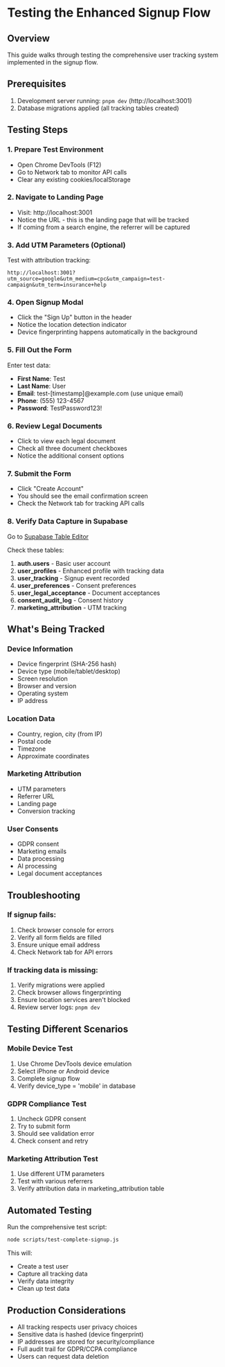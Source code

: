 # Testing the Enhanced Signup Flow

## Overview

This guide walks through testing the comprehensive user tracking system implemented in the signup flow.

## Prerequisites

1. Development server running: `pnpm dev` (http://localhost:3001)
2. Database migrations applied (all tracking tables created)

## Testing Steps

### 1. Prepare Test Environment

- Open Chrome DevTools (F12)
- Go to Network tab to monitor API calls
- Clear any existing cookies/localStorage

### 2. Navigate to Landing Page

- Visit: http://localhost:3001
- Notice the URL - this is the landing page that will be tracked
- If coming from a search engine, the referrer will be captured

### 3. Add UTM Parameters (Optional)

Test with attribution tracking:

```
http://localhost:3001?utm_source=google&utm_medium=cpc&utm_campaign=test-campaign&utm_term=insurance+help
```

### 4. Open Signup Modal

- Click the "Sign Up" button in the header
- Notice the location detection indicator
- Device fingerprinting happens automatically in the background

### 5. Fill Out the Form

Enter test data:

- **First Name**: Test
- **Last Name**: User
- **Email**: test-[timestamp]@example.com (use unique email)
- **Phone**: (555) 123-4567
- **Password**: TestPassword123!

### 6. Review Legal Documents

- Click to view each legal document
- Check all three document checkboxes
- Notice the additional consent options

### 7. Submit the Form

- Click "Create Account"
- You should see the email confirmation screen
- Check the Network tab for tracking API calls

### 8. Verify Data Capture in Supabase

Go to [Supabase Table Editor](https://app.supabase.com/project/tmlrvecuwgppbaynesji/editor/29166)

Check these tables:

1. **auth.users** - Basic user account
2. **user_profiles** - Enhanced profile with tracking data
3. **user_tracking** - Signup event recorded
4. **user_preferences** - Consent preferences
5. **user_legal_acceptance** - Document acceptances
6. **consent_audit_log** - Consent history
7. **marketing_attribution** - UTM tracking

## What's Being Tracked

### Device Information

- Device fingerprint (SHA-256 hash)
- Device type (mobile/tablet/desktop)
- Screen resolution
- Browser and version
- Operating system
- IP address

### Location Data

- Country, region, city (from IP)
- Postal code
- Timezone
- Approximate coordinates

### Marketing Attribution

- UTM parameters
- Referrer URL
- Landing page
- Conversion tracking

### User Consents

- GDPR consent
- Marketing emails
- Data processing
- AI processing
- Legal document acceptances

## Troubleshooting

### If signup fails:

1. Check browser console for errors
2. Verify all form fields are filled
3. Ensure unique email address
4. Check Network tab for API errors

### If tracking data is missing:

1. Verify migrations were applied
2. Check browser allows fingerprinting
3. Ensure location services aren't blocked
4. Review server logs: `pnpm dev`

## Testing Different Scenarios

### Mobile Device Test

1. Use Chrome DevTools device emulation
2. Select iPhone or Android device
3. Complete signup flow
4. Verify device_type = 'mobile' in database

### GDPR Compliance Test

1. Uncheck GDPR consent
2. Try to submit form
3. Should see validation error
4. Check consent and retry

### Marketing Attribution Test

1. Use different UTM parameters
2. Test with various referrers
3. Verify attribution data in marketing_attribution table

## Automated Testing

Run the comprehensive test script:

```bash
node scripts/test-complete-signup.js
```

This will:

- Create a test user
- Capture all tracking data
- Verify data integrity
- Clean up test data

## Production Considerations

- All tracking respects user privacy choices
- Sensitive data is hashed (device fingerprint)
- IP addresses are stored for security/compliance
- Full audit trail for GDPR/CCPA compliance
- Users can request data deletion
